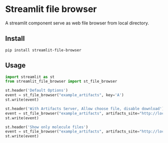 # Streamlit file browser

A streamlit component serve as web file browser from local directory.

## Install

```
pip install streamlit-file-browser
```
## Usage


```python
import streamlit as st
from streamlit_file_browser import st_file_browser

st.header('Default Options')
event = st_file_browser("example_artifacts", key='A')
st.write(event)

st.header('With Artifacts Server, Allow choose file, disable download')
event = st_file_browser("example_artifacts", artifacts_site="http://localhost:1024", show_choose_file=True, show_download_file=False, key='B')
st.write(event)

st.header('Show only molecule files')
event = st_file_browser("example_artifacts", artifacts_site="http://localhost:1024", show_choose_file=True, show_download_file=False, glob_patterns=('molecule/*',), key='C')
st.write(event)
```